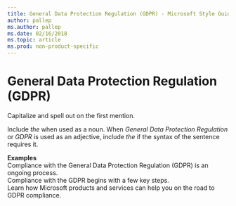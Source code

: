 ```yaml
---
title: General Data Protection Regulation (GDPR) - Microsoft Style Guide
author: pallep
ms.author: pallep
ms.date: 02/16/2018
ms.topic: article
ms.prod: non-product-specific
---
```


# General Data Protection Regulation (GDPR)

Capitalize and spell out on the first mention. 

Include *the* when used as a noun. When *General Data Protection Regulation* or *GDPR* is used as an adjective, 
include *the* if the syntax of the sentence requires it.

**Examples**  
Compliance with the General Data Protection Regulation (GDPR) is an ongoing process.  
Compliance with the GDPR begins with a few key steps.  
Learn how Microsoft products and services can help you on the road to GDPR compliance.
